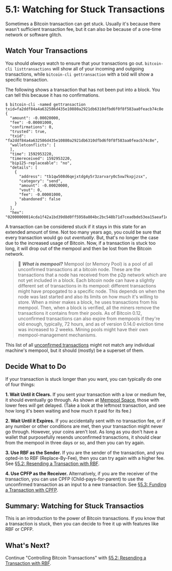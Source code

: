 # 5.1: Watching for Stuck Transactions

Sometimes a Bitcoin transaction can get stuck. Usually it's because there wasn't sufficient transaction fee, but it can also be because of a one-time network or software glitch.

## Watch Your Transactions

You should _always_ watch to ensure that your transactions go out. `bitcoin-cli listtransactions` will show all of your incoming and outgoing transactions, while `bitcoin-cli gettransaction` with a txid will show a specific transaction. 

The following shows a transaction that has not been put into a block. You can tell this because it has no confirmations. 
```
$ bitcoin-cli -named gettransaction txid=fa2ddf84a4a632586d435e10880a2921db6310dfbd6f0f8f583aa0feacb74c8e
{
  "amount": -0.00020000,
  "fee": -0.00001000,
  "confirmations": 0,
  "trusted": true,
  "txid": "fa2ddf84a4a632586d435e10880a2921db6310dfbd6f0f8f583aa0feacb74c8e",
  "walletconflicts": [
  ],
  "time": 1592953220,
  "timereceived": 1592953220,
  "bip125-replaceable": "no",
  "details": [
    {
      "address": "tb1qw508d6qejxtdg4y5r3zarvary0c5xw7kxpjzsx",
      "category": "send",
      "amount": -0.00020000,
      "vout": 0,
      "fee": -0.00001000,
      "abandoned": false
    }
  ],
  "hex": "02000000014cda1f42a1bd39d8d0ff5958a804bc2bc548b71d7ceadbde53ea15aeaf1e2691000000006a473044022016a7a9f045a0f6a52129f48adb7da35c2f54a0741d6614e9d55b8a3bc3e1490a0220391e9085a3697bc790e94bb924d5310e16f23489d9c600864a32674e871f523c01210278608b54b8fb0d8379d3823d31f03a7c6ab0adffb07dd3811819fdfc34f8c132ffffffff02204e000000000000160014751e76e8199196d454941c45d1b3a323f1433bd6e8030000000000001600146c45d3afa8762086c4bd76d8a71ac7c976e1919600000000"
```
A transaction can be considered stuck if it stays in this state for an extended amount of time. Not too many years ago, you could be sure that every transaction would go out _eventually_. But, that's no longer the case due to the increased usage of Bitcoin. Now, if a transaction is stuck too long, it will drop out of the mempool and then be lost from the Bitcoin network.

> :book: ***What is mempool?*** Mempool (or Memory Pool) is a pool of all unconfirmed transactions at a bitcoin node. These are the transactions that a node has received from the p2p network which are not yet included in a block. Each bitcoin node can have a slightly different set of transactions in its mempool: different transactions might have propogated to a specific node. This depends on when the node was last started and also its limits on how much it's willing to store. When a miner makes a block, he uses transactions from his mempool. Then, when a block is verified, all the miners remove the transactions it contains from their pools. As of Bitcoin 0.12, unconfirmed transactions can also expire from mempools if they're old enough, typically, 72 hours, and as of version 0.14.0 eviction time was increased to 2 weeks. Mining pools might have their own mempool-management mechanisms.

This list of all [unconfirmed transactions](https://blockchain.info/unconfirmed-transactions) might not match any individual machine's mempool, but it should (mostly) be a superset of them.

## Decide What to Do

If your transaction is stuck longer than you want, you can typically do one of four things:

**1. Wait Until it Clears.** If you sent your transaction with a low or medium fee, it should eventually go through. As shown at [Mempool Space](https://mempool.space), those with lower fees _will_ get delayed. (Take a look at the leftmost transaction, and see how long it's been waiting and how much it paid for its fee.)

**2. Wait Until it Expires.** If you accidentally sent with no transaction fee, or if any number or other conditions are met, then your transaction might never go through. However, your coins aren't lost. As long as you don't have a wallet that purposefully resends unconfirmed transactions, it should clear from the mempool in three days or so, and then you can try again.

**3. Use RBF as the Sender.** If you are the sender of the transaction, and you opted-in to RBF (Replace-By-Fee), then you can try again with a higher fee. See [§5.2: Resending a Transaction with RBF](05_2_Resending_a_Transaction_with_RBF.md).

**4. Use CPFP as the Receiver.** Alternatively, if you are the receiver of the transaction, you can use CPFP (Child-pays-for-parent) to use the unconfirmed transaction as an input to a new transaction. See [§5.3: Funding a Transaction with CPFP](05_3_Funding_a_Transaction_with_CPFP.md).

## Summary: Watching for Stuck Transactios

This is an introduction to the power of Bitcoin transactions. If you know that a transaction is stuck, then you can decide to free it up with features like RBF or CPFP.

## What's Next?

Continue "Controlling Bitcoin Transactions" with [§5.2: Resending a Transaction with RBF](05_2_Resending_a_Transaction_with_RBF.md).  
